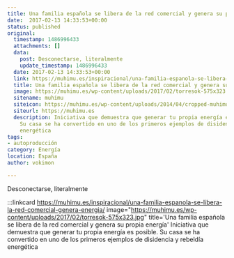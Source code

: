 ```yaml
---
title: Una familia española se libera de la red comercial y genera su propia energía
date:  2017-02-13 14:33:53+00:00
status: published
original:
  timestamp: 1486996433
  attachments: []
  data:
    post: Desconectarse, literalmente
    update_timestamp: 1486996433
  date: 2017-02-13 14:33:53+00:00
  link: https://muhimu.es/inspiracional/una-familia-espanola-se-libera-la-red-comercial-genera-energia/
  title: Una familia española se libera de la red comercial y genera su propia energía
  image: https://muhimu.es/wp-content/uploads/2017/02/torresok-575x323.jpg
  sitename: muhimu
  siteicon: https://muhimu.es/wp-content/uploads/2014/04/cropped-muhimu_logo_250x250-32x32.jpg
  siteurl: https://muhimu.es
  description: Iniciativa que demuestra que generar tu propia energía es posible.
    Su casa se ha convertido en uno de los primeros ejemplos de disidencia y rebeldía
    energética
tags:
- autoproducción
category: Energía
location: España
author: vokimon

---
```

Desconectarse, literalmente

:::linkcard https://muhimu.es/inspiracional/una-familia-espanola-se-libera-la-red-comercial-genera-energia/ image="https://muhimu.es/wp-content/uploads/2017/02/torresok-575x323.jpg" title='Una familia española se libera de la red comercial y genera su propia energía'
    Iniciativa que demuestra que generar tu propia energía es posible. Su casa se ha convertido en uno de los primeros ejemplos de disidencia y rebeldía energética

